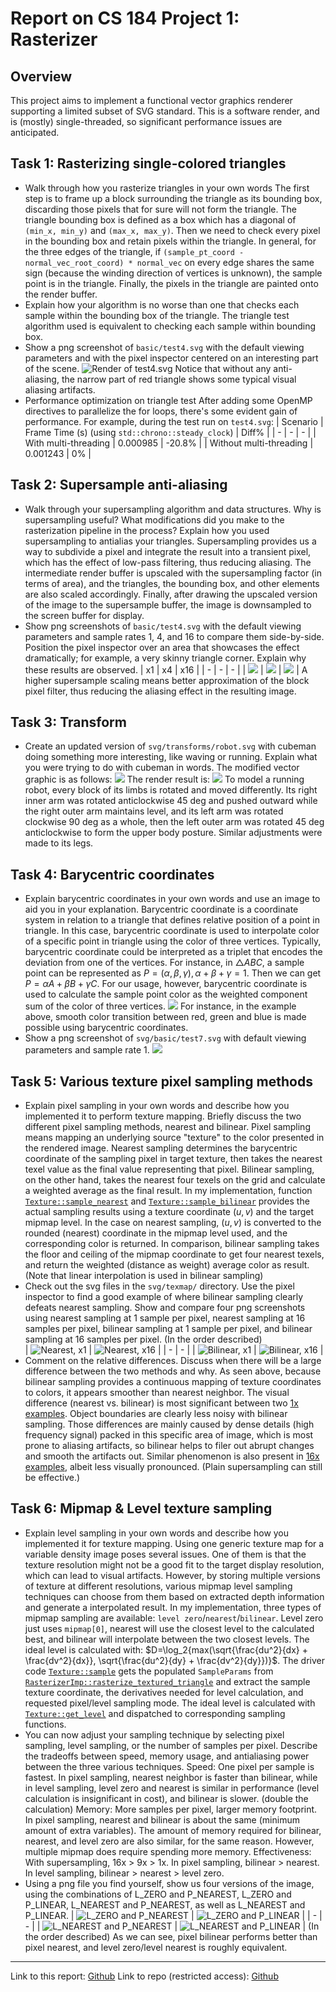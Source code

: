 # Report on CS 184 Project 1: Rasterizer
## Overview
This project aims to implement a functional vector graphics renderer supporting a limited subset of SVG standard. This is a software render, and is (mostly) single-threaded, so significant performance issues are anticipated. 
## Task 1: Rasterizing single-colored triangles
- Walk through how you rasterize triangles in your own words
  The first step is to frame up a block surrounding the triangle as its bounding box, discarding those pixels that for sure will not form the triangle. The triangle bounding box is defined as a box which has a diagonal of `(min_x, min_y)` and `(max_x, max_y)`. Then we need to check every pixel in the bounding box and retain pixels within the triangle. In general, for the three edges of the triangle, if `(sample_pt_coord - normal_vec_root_coord) * normal_vec` on every edge shares the same sign (because the winding direction of vertices is unknown), the sample point is in the triangle. Finally, the pixels in the triangle are painted onto the render buffer. 
- Explain how your algorithm is no worse than one that checks each sample within the bounding box of the triangle. 
  The triangle test algorithm used is equivalent to checking each sample within bounding box. 
- Show a png screenshot of `basic/test4.svg` with the default viewing parameters and with the pixel inspector centered on an interesting part of the scene.
  ![Render of `test4.svg`](images/img1.png)
  Notice that without any anti-aliasing, the narrow part of red triangle shows some typical visual aliasing artifacts. 
- Performance optimization on triangle test
  After adding some OpenMP directives to parallelize the for loops, there's some evident gain of performance. For example, during the test run on `test4.svg`: 
    | Scenario | Frame Time (s) (using `std::chrono::steady_clock`) | Diff% | 
    | - | - | - |
    | With multi-threading | 0.000985 | -20.8% | 
    | Without multi-threading | 0.001243 | 0% | 

## Task 2: Supersample anti-aliasing
- Walk through your supersampling algorithm and data structures. Why is supersampling useful? What modifications did you make to the rasterization pipeline in the process? Explain how you used supersampling to antialias your triangles.
  Supersampling provides us a way to subdivide a pixel and integrate the result into a transient pixel, which has the effect of low-pass filtering, thus reducing aliasing. 
  The intermediate render buffer is upscaled with the supersampling factor (in terms of area), and the triangles, the bounding box, and other elements are also scaled accordingly. Finally, after drawing the upscaled version of the image to the supersample buffer, the image is downsampled to the screen buffer for display. 
- Show png screenshots of `basic/test4.svg` with the default viewing parameters and sample rates 1, 4, and 16 to compare them side-by-side. Position the pixel inspector over an area that showcases the effect dramatically; for example, a very skinny triangle corner. Explain why these results are observed.
    | x1 | x4 | x16 | 
    | - | - | - |
    | ![](images/img2.png) | ![](images/img3.png) | ![](images/img4.png) | 
    A higher supersample scaling means better approximation of the block pixel filter, thus reducing the aliasing effect in the resulting image. 
## Task 3: Transform
- Create an updated version of `svg/transforms/robot.svg` with cubeman doing something more interesting, like waving or running. Explain what you were trying to do with cubeman in words.
  The modified vector graphic is as follows: 
  ![](docs/my_robot.svg)
  The render result is: 
  ![](images/img5.png)
  To model a running robot, every block of its limbs is rotated and moved differently. Its right inner arm was rotated anticlockwise 45 deg and pushed outward while the right outer arm maintains level, and its left arm was rotated clockwise 90 deg as a whole, then the left outer arm was rotated 45 deg anticlockwise to form the upper body posture. Similar adjustments were made to its legs.   
## Task 4: Barycentric coordinates
- Explain barycentric coordinates in your own words and use an image to aid you in your explanation. 
  Barycentric coordinate is a coordinate system in relation to a triangle that defines relative position of a point in triangle. In this case, barycentric coordinate is used to interpolate color of a specific point in triangle using the color of three vertices. Typically, barycentric coordinate could be interpreted as a triplet that encodes the deviation from one of the vertices. For instance, in $\triangle ABC$, a sample point can be represented as $P = (α, β, γ), α+β+γ=1$. Then we can get $P=αA+βB+γC$. For our usage, however, barycentric coordinate is used to calculate the sample point color as the weighted component sum of the color of three vertices. 
  ![](images/img6.png)
  For instance, in the example above, smooth color transition between red, green and blue is made possible using barycentric coordinates. 
- Show a png screenshot of `svg/basic/test7.svg` with default viewing parameters and sample rate 1. 
  ![](images/img7.png)
## Task 5: Various texture pixel sampling methods
- Explain pixel sampling in your own words and describe how you implemented it to perform texture mapping. Briefly discuss the two different pixel sampling methods, nearest and bilinear.
  Pixel sampling means mapping an underlying source "texture" to the color presented in the rendered image. Nearest sampling determines the barycentric coordinate of the sampling pixel in target texture, then takes the nearest texel value as the final value representing that pixel. Bilinear sampling, on the other hand, takes the nearest four texels on the grid and calculate a weighted average as the final result. In my implementation, function [`Texture::sample_nearest`](https://github.com/cal-cs184-student/p1-rasterizer-sp22-obfuscated/blob/master/src/texture.cpp#L30) and [`Texture::sample_bilinear`](https://github.com/cal-cs184-student/p1-rasterizer-sp22-obfuscated/blob/master/src/texture.cpp#L36) provides the actual sampling results using a texture coordinate $(u, v)$ and the target mipmap level. In the case on nearest sampling, $(u, v)$ is converted to the rounded (nearest) coordinate in the mipmap level used, and the corresponding color is returned. In comparison, bilinear sampling takes the floor and ceiling of the mipmap coordinate to get four nearest texels, and return the weighted (distance as weight) average color as result. (Note that linear interpolation is used in bilinear sampling)
- Check out the svg files in the `svg/texmap/` directory. Use the pixel inspector to find a good example of where bilinear sampling clearly defeats nearest sampling. Show and compare four png screenshots using nearest sampling at 1 sample per pixel, nearest sampling at 16 samples per pixel, bilinear sampling at 1 sample per pixel, and bilinear sampling at 16 samples per pixel. (In the order described) <div id="anchor-texmap"></div>
  | ![Nearest, x1](images/pn1.png) | ![Nearest, x16](images/pn16.png) |
  | - | - |
  | ![Bilinear, x1](images/pb1.png) | ![Bilinear, x16](images/pb16.png) |
- Comment on the relative differences. Discuss when there will be a large difference between the two methods and why.
  As seen above, because bilinear sampling provides a continuous mapping of texture coordinates to colors, it appears smoother than nearest neighbor. The visual difference (nearest vs. bilinear) is most significant between two [1x examples](#anchor-texmap). Object boundaries are clearly less noisy with bilinear sampling. Those differences are mainly caused by dense details (high frequency signal) packed in this specific area of image, which is most prone to aliasing artifacts, so bilinear helps to filer out abrupt changes and smooth the artifacts out. Similar phenomenon is also present in [16x examples](#anchor-texmap), albeit less visually pronounced. (Plain supersampling can still be effective.)
## Task 6: Mipmap & Level texture sampling
- Explain level sampling in your own words and describe how you implemented it for texture mapping.
  Using one generic texture map for a variable density image poses several issues. One of them is that the texture resolution might not be a good fit to the target display resolution, which can lead to visual artifacts. However, by storing multiple versions of texture at different resolutions, various mipmap level sampling techniques can choose from them based on extracted depth information and generate a interpolated result. In my implementation, three types of mipmap sampling are available: `level zero`/`nearest`/`bilinear`. Level zero just uses `mipmap[0]`, nearest will use the closest level to the calculated best, and bilinear will interpolate between the two closest levels. The ideal level is calculated with: $D=\log_2{max(\sqrt{\frac{du^2}{dx} + \frac{dv^2}{dx}}, \sqrt{\frac{du^2}{dy} + \frac{dv^2}{dy}})}$. The driver code [`Texture::sample`](https://github.com/cal-cs184-student/p1-rasterizer-sp22-obfuscated/blob/master/src/texture.cpp#L9) gets the populated `SampleParams` from [`RasterizerImp::rasterize_textured_triangle`](https://github.com/cal-cs184-student/p1-rasterizer-sp22-obfuscated/blob/master/src/rasterizer.cpp) and extract the sample texture coordinate, the derivatives needed for level calculation, and requested pixel/level sampling mode. The ideal level is calculated with [`Texture::get_level`](https://github.com/cal-cs184-student/p1-rasterizer-sp22-obfuscated/blob/master/src/texture.cpp#L22) and dispatched to corresponding sampling functions. 
- You can now adjust your sampling technique by selecting pixel sampling, level sampling, or the number of samples per pixel. Describe the tradeoffs between speed, memory usage, and antialiasing power between the three various techniques.
  Speed: One pixel per sample is fastest. In pixel sampling, nearest neighbor is faster than bilinear, while in level sampling, level zero and nearest is similar in performance (level calculation is insignificant in cost), and bilinear is slower. (double the calculation)
  Memory: More samples per pixel, larger memory footprint. In pixel sampling, nearest and bilinear is about the same (minimum amount of extra variables). The amount of memory required for bilinear, nearest, and level zero are also similar, for the same reason. However, multiple mipmap does require spending more memory. 
  Effectiveness: With supersampling, 16x > 9x > 1x. In pixel sampling, bilinear > nearest. In level sampling, bilinear > nearest > level zero. 
- Using a png file you find yourself, show us four versions of the image, using the combinations of L_ZERO and P_NEAREST, L_ZERO and P_LINEAR, L_NEAREST and P_NEAREST, as well as L_NEAREST and P_LINEAR.
  | ![L_ZERO and P_NEAREST](images/lzpn.png) | ![L_ZERO and P_LINEAR](images/lzpl.png) |
  | - | - |
  | ![L_NEAREST and P_NEAREST](images/lnpn.png) | ![L_NEAREST and P_LINEAR](images/lnpl.png) |
  (In the order described)
  As we can see, pixel bilinear performs better than pixel nearest, and level zero/level nearest is roughly equivalent. 

---
Link to this report: [Github](https://cal-cs184-student.github.io/sp22-project-webpages-YijunLi-FiM/render.html?src=proj1/index.md)
Link to repo (restricted access): [Github](https://github.com/cal-cs184-student/p1-rasterizer-sp22-obfuscated)
